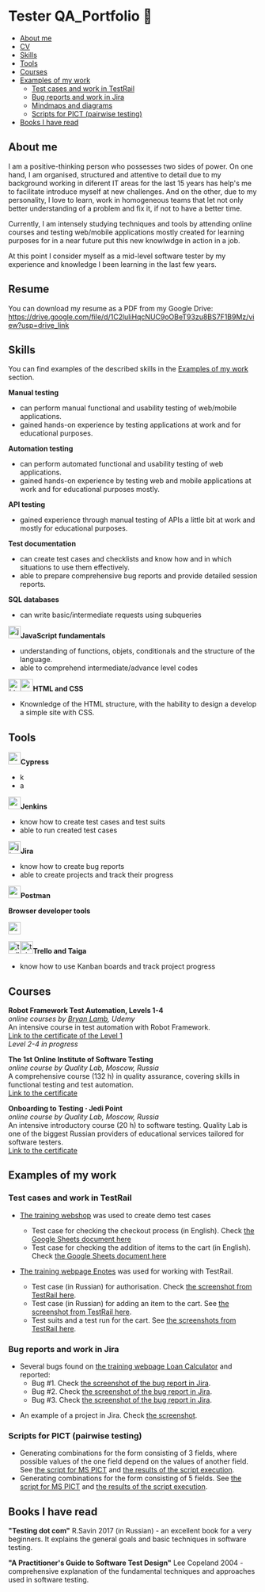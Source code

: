# Tester QA_Portfolio 💼
- [About me](#about-me)
- [CV](#cv)
- [Skills](#skills)
- [Tools](#tools)
- [Courses](#courses)
- [Examples of my work](#examples-of-my-work)
  * [Test cases and work in TestRail](#test-cases-and-work-in-testrail)
  * [Bug reports and work in Jira](#bug-reports-and-work-in-jira)
  * [Mindmaps and diagrams](#mindmaps-and-diagrams)
  * [Scripts for PICT (pairwise testing)](#scripts-for-pict-pairwise-testing)
- [Books I have read](#books-i-have-read)

  

## About me

I am a positive-thinking person who possesses two sides of power. On one hand, I am organised, structured and attentive to detail due to my background working in diferent IT areas for the last 15 years has help's me to facilitate introduce myself at new challenges. And on the other, due to my personality, I love to learn, work in homogeneous teams that let not only better understanding of a problem and fix it, if not to have a better time.

Currently, I am intensely studying techniques and tools by attending online courses and testing web/mobile applications mostly created for learning purposes for in a near future put this new knowlwdge in action in a job. 

At this point I consider myself as a mid-level software tester by my experience and knowledge I been learning in the last few years.

## Resume
You can download my resume as a PDF from my Google Drive: https://drive.google.com/file/d/1C2luliHqcNUC9oOBeT93zu8BS7F1B9Mz/view?usp=drive_link

## Skills

You can find examples of the described skills in the [Examples of my work](#examples-of-my-work) section.

 __Manual testing__

  * can perform manual functional and usability testing of web/mobile applications.
  * gained hands-on experience by testing applications at work and for educational purposes.

 __Automation testing__
  * can perform automated functional and usability testing of web applications.
  * gained hands-on experience by testing web and mobile applications at work and for educational purposes mostly.

__API testing__
  * gained experience through manual testing of APIs a little bit at work and mostly for educational purposes.

__Test documentation__
  * can create test cases and checklists and know how and in which situations to use them effectively.
  * able to prepare comprehensive bug reports and provide detailed session reports.

__SQL databases__
  * can write basic/intermediate requests using subqueries

<img src="https://www.vectorlogo.zone/logos/javascript/javascript-icon.svg" alt="javascript" width="25" height="25"/>__JavaScript fundamentals__
  * understanding of functions, objets, conditionals and the structure of the language.  
  * able to comprehend intermediate/advance level codes

<img src="https://www.vectorlogo.zone/logos/w3_html5/w3_html5-icon.svg" alt="html" width="25" height="25"/><img src="https://www.vectorlogo.zone/logos/w3_css/w3_css-official.svg" alt="css" width="25" height="25"/>__HTML and CSS__
  * Knownledge of the HTML structure, with the hability to design a develop a simple site with CSS.
    
## Tools

<img src="https://raw.githubusercontent.com/simple-icons/simple-icons/6e46ec1fc23b60c8fd0d2f2ff46db82e16dbd75f/icons/cypress.svg" alt="cypress" width="25" height="25"/>__Cypress__
  * k
  * a

<img src="https://www.vectorlogo.zone/logos/jenkins/jenkins-icon.svg" alt="cypress" width="25" height="25"/>__Jenkins__
  * know how to create test cases and test suits
  * able to run created test cases
  
<img src="https://www.vectorlogo.zone/logos/atlassian_jira/atlassian_jira-icon.svg" alt="jira" width="25" height="25"/>__Jira__

  * know how to create bug reports
  * able to create projects and track their progress

<img src="https://www.vectorlogo.zone/logos/getpostman/getpostman-icon.svg" alt="postman" width="25" height="25"/>__Postman__

__Browser developer tools__

<img src="" alt="cypress" width="25" height="25"/>

<img src="https://www.vectorlogo.zone/logos/trello/trello-icon.svg" alt="trello" width="25" height="25"/><img src="https://i.pcmag.com/imagery/reviews/05ytXbuzmj4tffmbZKU1msC-9.fit_scale.size_760x427.v1569475207.png" alt="taiga" width="25" height="25"/>__Trello and Taiga__

  * know how to use Kanban boards and track project progress

## Courses

__Robot Framework Test Automation, Levels 1-4__  
*online courses by [Bryan Lamb](https://www.udemy.com/user/bryanl/), Udemy*  
An intensive course in test automation with Robot Framework.  
[Link to the certificate of the Level 1](https://www.udemy.com/certificate/UC-93938fbe-c686-47ee-b33a-8ac6701ff2b7/)  
*Level 2-4 in progress*

__The 1st Online Institute of Software Testing__  
*online course by Quality Lab, Moscow, Russia*  
A comprehensive course (132 h) in quality assurance, covering skills in functional testing and test automation.   
[Link to the certificate](https://quality-lab.ru/school-center/certificate.php?id=22655&lang=en)

__Onboarding to Testing · Jedi Point__  
*online course by Quality Lab, Moscow, Russia*  
An intensive introductory course (20 h) to software testing. Quality Lab is one of the biggest Russian providers of educational services tailored for software testers.   
[Link to the certificate](https://drive.google.com/file/d/16ysUnfckphOZ3VNLYhOX-KnvKEWoCdYA/view?usp=sharing)


## Examples of my work

### Test cases and work in TestRail

- [The training webshop](http://automationpractice.com/) was used to create demo test cases
  * Test case for checking the checkout process (in English). Check [the Google Sheets document here](https://docs.google.com/spreadsheets/d/1NpgiyQr2mx2YKddbXOFi7YygWE_jUve3spzscLkpTuY/edit?usp=sharing)
  * Test case for checking the addition of items to the cart (in English). Check [the Google Sheets document here](https://docs.google.com/spreadsheets/d/1PTc-aPCKWBm4B3aaTPsvJ5wgW0P-KkpvaclZAbQzTZY/edit#gid=0)

- [The training webpage Enotes](https://enotes.pointschool.ruin) was used for working with TestRail.
  * Test case (in Russian) for authorisation. Check [the screenshot from TestRail here](https://drive.google.com/file/d/1X9q5h3NKLI7NZpoU-gaHwSrYq_KQtDsl/view?usp=sharing).
  * Test case (in Russian) for adding an item to the cart. See [the screenshot from TestRail here](https://drive.google.com/file/d/1L74DBG62BRnl45WuVYsuR3RoYU4KZHrI/view?usp=sharing).
  * Test suits and a test run for the cart. See [the screenshots from TestRail here](https://drive.google.com/file/d/1imQyEHdDE9FCWtnnPZurh0J9QMTWrS3l/view?usp=sharing).


### Bug reports and work in Jira

- Several bugs found on [the training webpage Loan Calculator](http://creditcalculator.pointschool.ru) and reported:
  * Bug #1. Check [the screenshot of the bug report in Jira](https://drive.google.com/file/d/1Ypqw992_r6YgXNdqslH1FVW3Y33sT6ip/view?usp=sharing).
  * Bug #2. Check [the screenshot of the bug report in Jira](https://drive.google.com/file/d/15KB2fIqWO4uIUbAMejk8ZZrkpPfJzz1m/view?usp=sharing).
  * Bug #3. Check [the screenshot of the bug report in Jira](https://drive.google.com/file/d/1Qn_Fe5gwdEQ-f4PKpg115CZaWl3_N705/view?usp=sharing).
* An example of a project in Jira. Check [the screenshot](https://drive.google.com/file/d/1uN7R4SGWYZ0zn45id8_CeSzs4sn68BWq/view?usp=sharing).

### Scripts for PICT (pairwise testing)

* Generating combinations for the form consisting of 3 fields, where possible values of the one field depend on the values of another field. See [the script for MS PICT](https://drive.google.com/file/d/1nRuFkKA2pXFHHFwfph0SuXq-2p22VLtD/view?usp=sharing) and [the results of the script execution](https://drive.google.com/file/d/1bKWMw8rqOy477JpRgfS8-koDd2jm3MEv/view?usp=sharing).
* Generating combinations for the form consisting of 5 fields. See [the script for MS PICT](https://drive.google.com/file/d/1jG72-v808dXlvSxcC6EYkiaZNbZZTeIB/view?usp=sharing) and [the results of the script execution](https://drive.google.com/file/d/1WlKu_FRv-kSVPPoQlL-7wz6CXqr9f2bi/view?usp=sharing).

## Books I have read
__"Testing dot com"__ R.Savin 2017 (in Russian) - an excellent book for a very beginners. It explains the general goals and basic techniques in software testing.

__"A Practitioner's Guide to Software Test Design"__ Lee Copeland 2004 - comprehensive explanation of the fundamental techniques and approaches used in software testing.
